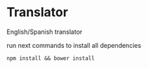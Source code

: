 # Translator
English/Spanish translator

run next commands to install all dependencies 
```
npm install && bower install
```
